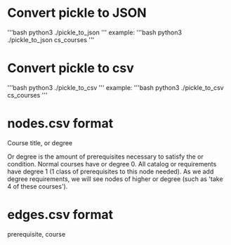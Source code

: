 # Convert pickle to JSON
'''bash
python3 ./pickle_to_json <name of pickle>
'''
example:
'''bash
python3 ./pickle_to_json cs_courses
'''


# Convert pickle to csv
'''bash
python3 ./pickle_to_csv <name of pickle>
'''
example:
'''bash
python3 ./pickle_to_csv cs_courses
'''

# nodes.csv format
Course title, or degree

Or degree is the amount of prerequisites necessary to satisfy the or condition. Normal courses have or degree 0. All catalog or requirements have degree 1 (1 class of prerequisites to this node needed). As we add degree requirements, we will see nodes of higher or degree (such as 'take 4 of these courses').

# edges.csv format
prerequisite, course
